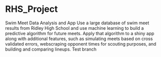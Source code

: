 # RHS_Project
Swim Meet Data Analysis and App
Use a large database of swim meet results from Ridley High School and use machine learning to build a predictive algorithm for future meets.  Apply that algorithm to a shiny app along with additional features, such as simulating meets based on cross validated errors, webscraping opponent times for scouting purposes, and building and comparing lineups.
Test branch
